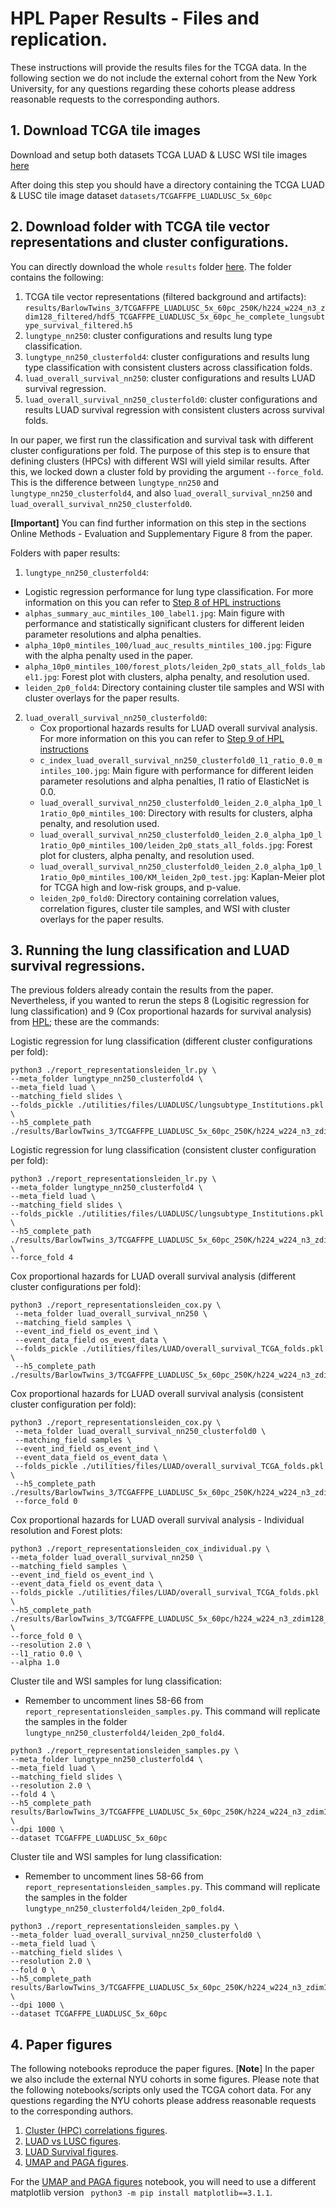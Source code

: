 # HPL Paper Results - Files and replication.
These instructions will provide the results files for the TCGA data. In the following section we do not include the external cohort from the New York University, for any questions regarding these cohorts please address reasonable requests to the corresponding authors.

## 1. Download TCGA tile images
Download and setup both datasets TCGA LUAD & LUSC WSI tile images [here](./README.md#TCGA-HPL-files)

After doing this step you should have a directory containing the TCGA LUAD & LUSC tile image dataset `datasets/TCGAFFPE_LUADLUSC_5x_60pc`

## 2. Download folder with TCGA tile vector representations and cluster configurations. 
You can directly download the whole `results` folder [here](https://drive.google.com/drive/folders/10Mbo17Nj1jNxK62ZS7HHzgTA_GMzzpBj?usp=sharing). The folder contains the following:
1. TCGA tile vector representations (filtered background and artifacts): `results/BarlowTwins_3/TCGAFFPE_LUADLUSC_5x_60pc_250K/h224_w224_n3_zdim128_filtered/hdf5_TCGAFFPE_LUADLUSC_5x_60pc_he_complete_lungsubtype_survival_filtered.h5`
2. `lungtype_nn250`: cluster configurations and results lung type classification. 
3. `lungtype_nn250_clusterfold4`: cluster configurations and results lung type classification with consistent clusters across classification folds.
4. `luad_overall_survival_nn250`: cluster configurations and results LUAD survival regression.
5. `luad_overall_survival_nn250_clusterfold0`: cluster configurations and results LUAD survival regression with consistent clusters across survival folds.

In our paper, we first run the classification and survival task with different cluster configurations per fold. The purpose of this step is to ensure that defining clusters (HPCs) with different WSI will yield similar results. After this, we locked down a cluster fold by providing the argument `--force_fold`.
This is the difference between `lungtype_nn250` and `lungtype_nn250_clusterfold4`, and also `luad_overall_survival_nn250` and `luad_overall_survival_nn250_clusterfold0`. 

**[Important]** You can find further information on this step in the sections Online Methods - Evaluation and Supplementary Figure 8 from the paper.

Folders with paper results:
1. `lungtype_nn250_clusterfold4`: 
  - Logistic regression performance for lung type classification. For more information on this you can refer to [Step 8 of HPL instructions](./README_HPL.md)
  - `alphas_summary_auc_mintiles_100_label1.jpg`: Main figure with performance and statistically significant clusters for different leiden parameter resolutions and alpha penalties.
  - `alpha_10p0_mintiles_100/luad_auc_results_mintiles_100.jpg`: Figure with the alpha penalty used in the paper.
  - `alpha_10p0_mintiles_100/forest_plots/leiden_2p0_stats_all_folds_label1.jpg`: Forest plot with clusters, alpha penalty, and resolution used.
  - `leiden_2p0_fold4`: Directory containing cluster tile samples and WSI with cluster overlays for the paper results.

2. `luad_overall_survival_nn250_clusterfold0`:
   - Cox proportional hazards results for LUAD overall survival analysis. For more information on this you can refer to [Step 9 of HPL instructions](./README_HPL.md)
   - `c_index_luad_overall_survival_nn250_clusterfold0_l1_ratio_0.0_mintiles_100.jpg`: Main figure with performance for different leiden parameter resolutions and alpha penalties, l1 ratio of ElasticNet is 0.0.
   - `luad_overall_survival_nn250_clusterfold0_leiden_2.0_alpha_1p0_l1ratio_0p0_mintiles_100`: Directory with results for clusters, alpha penalty, and resolution used.
   - `luad_overall_survival_nn250_clusterfold0_leiden_2.0_alpha_1p0_l1ratio_0p0_mintiles_100/leiden_2p0_stats_all_folds.jpg`: Forest plot for clusters, alpha penalty, and resolution used.
   - `luad_overall_survival_nn250_clusterfold0_leiden_2.0_alpha_1p0_l1ratio_0p0_mintiles_100/KM_leiden_2p0_test.jpg`: Kaplan-Meier plot for TCGA high and low-risk groups, and p-value.
   - `leiden_2p0_fold0`: Directory containing correlation values, correlation figures, cluster tile samples, and WSI with cluster overlays for the paper results.

## 3. Running the lung classification and LUAD survival regressions.
The previous folders already contain the results from the paper. Nevertheless, if you wanted to rerun the steps 8 (Logisitic regression for lung classification) and 9 (Cox proportional hazards for survival analysis) from [HPL](./README_HPL.md); these are the commands:

Logistic regression for lung classification (different cluster configurations per fold):
```
python3 ./report_representationsleiden_lr.py \
--meta_folder lungtype_nn250_clusterfold4 \
--meta_field luad \
--matching_field slides \
--folds_pickle ./utilities/files/LUADLUSC/lungsubtype_Institutions.pkl \
--h5_complete_path ./results/BarlowTwins_3/TCGAFFPE_LUADLUSC_5x_60pc_250K/h224_w224_n3_zdim128_filtered/hdf5_TCGAFFPE_LUADLUSC_5x_60pc_he_complete_lungsubtype_survival_filtered.h5 
```

Logistic regression for lung classification (consistent cluster configuration per fold):
```
python3 ./report_representationsleiden_lr.py \
--meta_folder lungtype_nn250_clusterfold4 \
--meta_field luad \
--matching_field slides \
--folds_pickle ./utilities/files/LUADLUSC/lungsubtype_Institutions.pkl \
--h5_complete_path ./results/BarlowTwins_3/TCGAFFPE_LUADLUSC_5x_60pc_250K/h224_w224_n3_zdim128_filtered/hdf5_TCGAFFPE_LUADLUSC_5x_60pc_he_complete_lungsubtype_survival_filtered.h5 \
--force_fold 4
```

Cox proportional hazards for LUAD overall survival analysis (different cluster configurations per fold):
```
python3 ./report_representationsleiden_cox.py \
 --meta_folder luad_overall_survival_nn250 \
 --matching_field samples \
 --event_ind_field os_event_ind \
 --event_data_field os_event_data \
 --folds_pickle ./utilities/files/LUAD/overall_survival_TCGA_folds.pkl \
 --h5_complete_path ./results/BarlowTwins_3/TCGAFFPE_LUADLUSC_5x_60pc_250K/h224_w224_n3_zdim128_filtered/hdf5_TCGAFFPE_LUADLUSC_5x_60pc_he_complete_lungsubtype_survival_filtered.h5```
```

Cox proportional hazards for LUAD overall survival analysis (consistent cluster configuration per fold):
```
python3 ./report_representationsleiden_cox.py \
 --meta_folder luad_overall_survival_nn250_clusterfold0 \
 --matching_field samples \
 --event_ind_field os_event_ind \
 --event_data_field os_event_data \
 --folds_pickle ./utilities/files/LUAD/overall_survival_TCGA_folds.pkl \
 --h5_complete_path ./results/BarlowTwins_3/TCGAFFPE_LUADLUSC_5x_60pc_250K/h224_w224_n3_zdim128_filtered/hdf5_TCGAFFPE_LUADLUSC_5x_60pc_he_complete_lungsubtype_survival_filtered.h5
 --force_fold 0
```

Cox proportional hazards for LUAD overall survival analysis - Individual resolution and Forest plots:
```
python3 ./report_representationsleiden_cox_individual.py \
--meta_folder luad_overall_survival_nn250 \
--matching_field samples \
--event_ind_field os_event_ind \
--event_data_field os_event_data \
--folds_pickle ./utilities/files/LUAD/overall_survival_TCGA_folds.pkl \
--h5_complete_path ./results/BarlowTwins_3/TCGAFFPE_LUADLUSC_5x_60pc/h224_w224_n3_zdim128_filtered/hdf5_TCGAFFPE_LUADLUSC_5x_60pc_he_complete_lungsubtype_survival_filtered.h5 \
--force_fold 0 \ 
--resolution 2.0 \
--l1_ratio 0.0 \
--alpha 1.0 
```

Cluster tile and WSI samples for lung classification:
- Remember to uncomment lines 58-66 from `report_representationsleiden_samples.py`. This command will replicate the samples in the folder `lungtype_nn250_clusterfold4/leiden_2p0_fold4`.
```
python3 ./report_representationsleiden_samples.py \
--meta_folder lungtype_nn250_clusterfold4 \
--meta_field luad \
--matching_field slides \
--resolution 2.0 \
--fold 4 \
--h5_complete_path results/BarlowTwins_3/TCGAFFPE_LUADLUSC_5x_60pc_250K/h224_w224_n3_zdim128_filtered/hdf5_TCGAFFPE_LUADLUSC_5x_60pc_he_complete_lungsubtype_survival_filtered.h5 \
--dpi 1000 \
--dataset TCGAFFPE_LUADLUSC_5x_60pc
```

Cluster tile and WSI samples for lung classification:
- Remember to uncomment lines 58-66 from `report_representationsleiden_samples.py`. This command will replicate the samples in the folder `lungtype_nn250_clusterfold4/leiden_2p0_fold4`.
```
python3 ./report_representationsleiden_samples.py \
--meta_folder luad_overall_survival_nn250_clusterfold0 \
--meta_field luad \
--matching_field slides \
--resolution 2.0 \
--fold 0 \
--h5_complete_path results/BarlowTwins_3/TCGAFFPE_LUADLUSC_5x_60pc_250K/h224_w224_n3_zdim128_filtered/hdf5_TCGAFFPE_LUADLUSC_5x_60pc_he_complete_lungsubtype_survival_filtered.h5 \
--dpi 1000 \
--dataset TCGAFFPE_LUADLUSC_5x_60pc
```

## 4. Paper figures 
The following notebooks reproduce the paper figures. 
[**Note**] In the paper we also include the external NYU cohorts in some figures. Please note that the following notebooks/scripts only used the TCGA cohort data.
For any questions regarding the NYU cohorts please address reasonable requests to the corresponding authors.

1. [Cluster (HPC) correlations figures](https://github.com/AdalbertoCq/Histomorphological-Phenotype-Learning/blob/master/utilities/visualizations/cluster_correlations.ipynb).
2. [LUAD vs LUSC figures](https://github.com/AdalbertoCq/Histomorphological-Phenotype-Learning/blob/master/utilities/visualizations/paper_figures/visualizations.ipynb).
3. [LUAD Survival figures](https://github.com/AdalbertoCq/Histomorphological-Phenotype-Learning/blob/master/utilities/visualizations/paper_figures/visualizations_survival.ipynb).
4. [UMAP and PAGA figures](https://github.com/AdalbertoCq/Histomorphological-Phenotype-Learning/blob/master/utilities/visualizations/visualizations_UMAP_PAGA.ipynb).

For the [UMAP and PAGA figures](https://github.com/AdalbertoCq/Histomorphological-Phenotype-Learning/blob/master/utilities/visualizations/visualizations_UMAP_PAGA.ipynb) notebook, you will need to use a different 
matplotlib version ` python3 -m pip install matplotlib==3.1.1`.